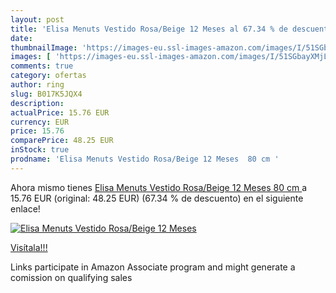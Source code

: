 ```yaml
---
layout: post
title: 'Elisa Menuts Vestido Rosa/Beige 12 Meses al 67.34 % de descuento'
date: 
thumbnailImage: 'https://images-eu.ssl-images-amazon.com/images/I/51SGbayXMjL._SL200_.jpg'
images: [ 'https://images-eu.ssl-images-amazon.com/images/I/51SGbayXMjL._SL200_.jpg' ]
comments: true
category: ofertas
author: ring
slug: B017K5JQX4
description:
actualPrice: 15.76 EUR
currency: EUR
price: 15.76
comparePrice: 48.25 EUR
inStock: true
prodname: 'Elisa Menuts Vestido Rosa/Beige 12 Meses  80 cm '
---
```


Ahora mismo tienes [Elisa Menuts Vestido Rosa/Beige 12 Meses  80 cm ](https://www.amazon.es/dp/B017K5JQX4/?tag=tolees-21) a 15.76 EUR (original: 48.25 EUR) (67.34 %  de descuento) en el siguiente enlace!

[![Elisa Menuts Vestido Rosa/Beige 12 Meses](https://images-eu.ssl-images-amazon.com/images/I/51SGbayXMjL._SL200_.jpg)](https://www.amazon.es/dp/B017K5JQX4/?tag=tolees-21)

[Visítala!!!](https://www.amazon.es/dp/B017K5JQX4/?tag=tolees-21)

Links participate in Amazon Associate program and might generate a comission on qualifying sales
